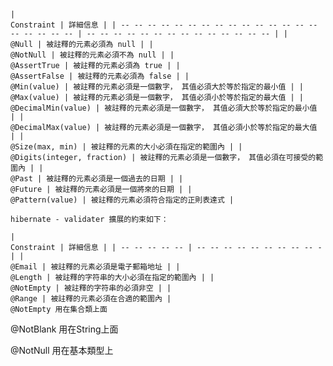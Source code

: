     |
    Constraint | 詳細信息 | | -- -- -- -- -- -- -- -- -- -- -- -- -- -- -- -- -- -- -- -- | -- -- -- -- -- -- -- -- -- -- -- -- -- -- | |
    @Null | 被註釋的元素必須為 null | |
    @NotNull | 被註釋的元素必須不為 null | |
    @AssertTrue | 被註釋的元素必須為 true | |
    @AssertFalse | 被註釋的元素必須為 false | |
    @Min(value) | 被註釋的元素必須是一個數字， 其值必須大於等於指定的最小值 | |
    @Max(value) | 被註釋的元素必須是一個數字， 其值必須小於等於指定的最大值 | |
    @DecimalMin(value) | 被註釋的元素必須是一個數字， 其值必須大於等於指定的最小值 | |
    @DecimalMax(value) | 被註釋的元素必須是一個數字， 其值必須小於等於指定的最大值 | |
    @Size(max, min) | 被註釋的元素的大小必須在指定的範圍內 | |
    @Digits(integer, fraction) | 被註釋的元素必須是一個數字， 其值必須在可接受的範圍內 | |
    @Past | 被註釋的元素必須是一個過去的日期 | |
    @Future | 被註釋的元素必須是一個將來的日期 | |
    @Pattern(value) | 被註釋的元素必須符合指定的正則表達式 |

    hibernate - validater 擴展的約束如下：

    |
    Constraint | 詳細信息 | | -- -- -- -- -- | -- -- -- -- -- -- -- -- -- - | |
    @Email | 被註釋的元素必須是電子郵箱地址 | |
    @Length | 被註釋的字符串的大小必須在指定的範圍內 | |
    @NotEmpty | 被註釋的字符串的必須非空 | |
    @Range | 被註釋的元素必須在合適的範圍內 |
    @NotEmpty 用在集合類上面

@NotBlank 用在String上面

@NotNull 用在基本類型上